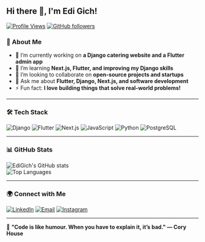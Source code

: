 ## Hi there 👋, I'm Edi Gich!

[![Profile Views](https://komarev.com/ghpvc/?username=EdiGich&label=Profile%20Views&color=blue&style=flat)](https://github.com/EdiGich)
[![GitHub followers](https://img.shields.io/github/followers/EdiGich?logo=GitHub&style=flat)](https://github.com/EdiGich?tab=followers)

### 🚀 About Me
- 🔭 I’m currently working on **a Django catering website and a Flutter admin app**
- 🌱 I’m learning **Next.js, Flutter, and improving my Django skills**
- 👯 I’m looking to collaborate on **open-source projects and startups**
- 💬 Ask me about **Flutter, Django, Next.js, and software development**
- ⚡ Fun fact: **I love building things that solve real-world problems!**  

---

### 🛠️ Tech Stack
![Django](https://img.shields.io/badge/Django-092E20?style=flat&logo=django&logoColor=white)
![Flutter](https://img.shields.io/badge/Flutter-02569B?style=flat&logo=flutter&logoColor=white)
![Next.js](https://img.shields.io/badge/Next.js-000000?style=flat&logo=next.js&logoColor=white)
![JavaScript](https://img.shields.io/badge/JavaScript-F7DF1E?style=flat&logo=javascript&logoColor=black)
![Python](https://img.shields.io/badge/Python-3776AB?style=flat&logo=python&logoColor=white)
![PostgreSQL](https://img.shields.io/badge/PostgreSQL-316192?style=flat&logo=postgresql&logoColor=white)

---

### 📊 GitHub Stats
![EdiGich's GitHub stats](https://github-readme-stats.vercel.app/api?username=EdiGich&show_icons=true&theme=radical)  
![Top Languages](https://github-readme-stats.vercel.app/api/top-langs/?username=EdiGich&layout=compact&theme=radical)  

---

### 🌍 Connect with Me  
[![LinkedIn](https://img.shields.io/badge/LinkedIn-%230A66C2.svg?style=flat&logo=linkedin&logoColor=white)](https://www.linkedin.com/in/edwin-gichira-9147a8213)
[![Email](https://img.shields.io/badge/Email-%23D14836.svg?style=flat&logo=gmail&logoColor=white)](mailto:edwingichira801@gmail.com)
[![Instagram](https://img.shields.io/badge/Instagram-%23E4405F.svg?style=flat&logo=instagram&logoColor=white)](https://www.instagram.com/code_naican/)

---

🌟 **"Code is like humour. When you have to explain it, it’s bad." — Cory House**  
